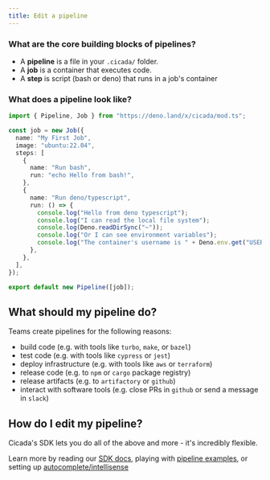 ```yaml
---
title: Edit a pipeline
---
```


### What are the core building blocks of pipelines?

- A **pipeline** is a file in your `.cicada/` folder.
- A **job** is a container that executes code.
- A **step** is script (bash or deno) that runs in a job's container

### What does a pipeline look like?

```typescript my-pipeline.ts
import { Pipeline, Job } from "https://deno.land/x/cicada/mod.ts";

const job = new Job({
  name: "My First Job",
  image: "ubuntu:22.04",
  steps: [
    {
      name: "Run bash",
      run: "echo Hello from bash!",
    },
    {
      name: "Run deno/typescript",
      run: () => {
        console.log("Hello from deno typescript");
        console.log("I can read the local file system");
        console.log(Deno.readDirSync("~"));
        console.log("Or I can see environment variables");
        console.log("The container's username is " + Deno.env.get("USER"));
      },
    },
  ],
});

export default new Pipeline([job]);
```

## What should my pipeline do?

Teams create pipelines for the following reasons:

- build code (e.g. with tools like `turbo`, `make`, or `bazel`)
- test code (e.g. with tools like `cypress` or `jest`)
- deploy infrastructure (e.g. with tools like `aws` or `terraform`)
- release code (e.g. to `npm` or `cargo` package registry)
- release artifacts (e.g. to `artifactory` or `github`)
- interact with software tools (e.g. close PRs in `github` or send a message in `slack`)

## How do I edit my pipeline?

Cicada's SDK lets you do all of the above and more - it's incredibly flexible.

Learn more by reading our [SDK docs](/reference/sdk), playing with [pipeline examples](/pipeline-examples/starter), or setting up [autocomplete/intellisense](/guides/autocomplete)

